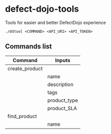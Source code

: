 # defect-dojo-tools
Tools for easier and better DefectDojo experience
```console
./ddtool <COMMAND> <API_URI> <API_TOKEN>
```
## Commands list
|Command|Inputs|
|-|-|
|create_product||
||name|
||description|
||tags|
||product_type|
||product_SLA|
|find_product||
||name|
